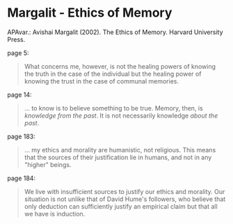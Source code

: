 # Margalit - Ethics of Memory

APAvar.: Avishai Margalit (2002). The Ethics of Memory. Harvard University Press.  

page 5:  
> What concerns me, however, is not the healing powers of knowing the truth in the case of the individual but the healing power of knowing the trust in the case of communal memories.  

page 14:  
> ... to know is to believe something to be true. Memory, then, is _knowledge from the past_. It is not necessarily knowledge _about the past_.  

page 183:  
> ... my ethics and morality are humanistic, not religious. This means that the sources of their justification lie in humans, and not in any "higher" beings.  

page 184:  
> We live with insufficient sources to justify our ethics and morality. Our situation is not unlike that of David Hume's followers, who believe that only deduction can sufficiently justify an empirical claim but that all we have is induction.  

